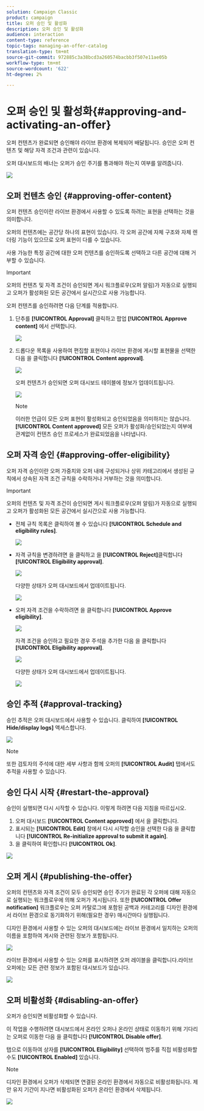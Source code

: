 ```yaml
---
solution: Campaign Classic
product: campaign
title: 오퍼 승인 및 활성화
description: 오퍼 승인 및 활성화
audience: interaction
content-type: reference
topic-tags: managing-an-offer-catalog
translation-type: tm+mt
source-git-commit: 972885c3a38bcd3a260574bacbb3f507e11ae05b
workflow-type: tm+mt
source-wordcount: '622'
ht-degree: 2%

---
```



# 오퍼 승인 및 활성화{#approving-and-activating-an-offer}

오퍼 컨텐츠가 완료되면 승인해야 라이브 환경에 복제되어 배달됩니다. 승인은 오퍼 컨텐츠 및 해당 자격 조건과 관련이 있습니다.

오퍼 대시보드의 배너는 오퍼가 승인 주기를 통과해야 하는지 여부를 알려줍니다.

![](assets/offer_validate_001.png)

## 오퍼 컨텐츠 승인 {#approving-offer-content}

오퍼 컨텐츠 승인이란 라이브 환경에서 사용할 수 있도록 하려는 표현을 선택하는 것을 의미합니다.

오퍼의 컨텐츠에는 공간당 하나의 표현이 있습니다. 각 오퍼 공간에 자체 구조와 자체 렌더링 기능이 있으므로 오퍼 표현이 다를 수 있습니다.

사용 가능한 특정 공간에 대한 오퍼 컨텐츠를 승인하도록 선택하고 다른 공간에 대해 거부할 수 있습니다.

>[!IMPORTANT]
>
>오퍼의 컨텐츠 및 자격 조건이 승인되면 게시 워크플로우(오퍼 알림)가 자동으로 실행되고 오퍼가 활성화된 모든 공간에서 실시간으로 사용 가능합니다.

오퍼 컨텐츠를 승인하려면 다음 단계를 적용합니다.

1. 단추를 **[!UICONTROL Approval]** 클릭하고 팝업 **[!UICONTROL Approve content]** 에서 선택합니다.

   ![](assets/offer_validate_002.png)

1. 드롭다운 목록을 사용하여 편집할 표현이나 라이브 환경에 게시할 표현물을 선택한 다음 을 클릭합니다 **[!UICONTROL Content approval]**.

   ![](assets/offer_validate_003.png)

   오퍼 컨텐츠가 승인되면 오퍼 대시보드 테이블에 정보가 업데이트됩니다.

   ![](assets/offer_validate_004.png)

   >[!NOTE]
   >
   >이러한 언급이 모든 오퍼 표현이 활성화되고 승인되었음을 의미하지는 않습니다. **[!UICONTROL Content approved]** 모든 오퍼가 활성화/승인되었는지 여부에 관계없이 컨텐츠 승인 프로세스가 완료되었음을 나타냅니다.

## 오퍼 자격 승인 {#approving-offer-eligibility}

오퍼 자격 승인이란 오퍼 가중치와 오퍼 내에 구성되거나 상위 카테고리에서 생성된 규칙에서 상속된 자격 조건 규칙을 수락하거나 거부하는 것을 의미합니다.

>[!IMPORTANT]
>
>오퍼의 컨텐츠 및 자격 조건이 승인되면 게시 워크플로우(오퍼 알림)가 자동으로 실행되고 오퍼가 활성화된 모든 공간에서 실시간으로 사용 가능합니다.

* 전체 규칙 목록은 클릭하여 볼 수 있습니다 **[!UICONTROL Schedule and eligibility rules]**.

   ![](assets/offer_validate_005.png)

* 자격 규칙을 변경하려면 을 클릭하고 을 **[!UICONTROL Reject]**&#x200B;클릭합니다 **[!UICONTROL Eligibility approval]**.

   ![](assets/offer_validate_007.png)

   다양한 상태가 오퍼 대시보드에서 업데이트됩니다.

   ![](assets/offer_validate_006.png)

* 오퍼 자격 조건을 수락하려면 을 클릭합니다 **[!UICONTROL Approve eligibility]**.

   ![](assets/offer_validate_008.png)

   자격 조건을 승인하고 필요한 경우 주석을 추가한 다음 을 클릭합니다 **[!UICONTROL Eligibility approval]**.

   ![](assets/offer_validate_009.png)

   다양한 상태가 오퍼 대시보드에서 업데이트됩니다.

   ![](assets/offer_validate_010.png)

## 승인 추적 {#approval-tracking}

승인 추적은 오퍼 대시보드에서 사용할 수 있습니다. 클릭하여 **[!UICONTROL Hide/display logs]** 액세스합니다.

![](assets/offer_validate_012.png)

>[!NOTE]
>
>또한 검토자의 주석에 대한 세부 사항과 함께 오퍼의 **[!UICONTROL Audit]** 탭에서도 추적을 사용할 수 있습니다.

## 승인 다시 시작 {#restart-the-approval}

승인이 실행되면 다시 시작할 수 있습니다. 이렇게 하려면 다음 지침을 따르십시오.

1. 오퍼 대시보드 **[!UICONTROL Content approved]** 에서 을 클릭합니다.
1. 표시되는 **[!UICONTROL Edit]** 창에서 다시 시작할 승인을 선택한 다음 을 클릭합니다 **[!UICONTROL Re-initialize approval to submit it again]**.
1. 을 클릭하여 확인합니다 **[!UICONTROL Ok]**.

![](assets/offer_validate_013.png)

## 오퍼 게시 {#publishing-the-offer}

오퍼의 컨텐츠와 자격 조건이 모두 승인되면 승인 주기가 완료된 각 오퍼에 대해 자동으로 실행되는 워크플로우에 의해 오퍼가 게시됩니다. 또한 **[!UICONTROL Offer notification]** 워크플로우는 오퍼 카탈로그에 포함된 공백과 카테고리를 디자인 환경에서 라이브 환경으로 동기화하기 위해(필요한 경우) 매시간마다 실행됩니다.

디자인 환경에서 사용할 수 있는 오퍼의 대시보드에는 라이브 환경에서 일치하는 오퍼의 이름을 포함하여 게시와 관련된 정보가 포함됩니다.

![](assets/offer_golive_001.png)

라이브 환경에서 사용할 수 있는 오퍼를 표시하려면 오퍼 레이블을 클릭합니다.라이브 오퍼에는 모든 관련 정보가 포함된 대시보드가 있습니다.

![](assets/offer_golive_002.png)

## 오퍼 비활성화 {#disabling-an-offer}

오퍼가 승인되면 비활성화할 수 있습니다.

이 작업을 수행하려면 대시보드에서 온라인 오퍼나 온라인 상태로 이동하기 위해 기다리는 오퍼로 이동한 다음 을 클릭합니다 **[!UICONTROL Disable offer]**.

탭으로 이동하여 상자를 **[!UICONTROL Eligibility]** 선택하여 범주를 직접 비활성화할 수도 **[!UICONTROL Enabled]** 있습니다.

>[!NOTE]
>
>디자인 환경에서 오퍼가 삭제되면 연결된 온라인 환경에서 자동으로 비활성화됩니다. 제안 유지 기간이 지나면 비활성화된 오퍼가 온라인 환경에서 삭제됩니다.

![](assets/offer_preview_deactivate.png)

